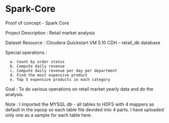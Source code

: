 # Spark-Core

Proof of concept - Spark Core

Project Description : Retail market analysis

Dataset Resource : Cloudera Quickstart VM 5.10 CDH – retail_db database

Special operations :

      a. Count by order status
      b. Compute daily revenue
      c. Compute daily revenue per day per department
      d. Find the most expensive product
      e. Top 5 expensive products in each category

Goal : To do various operations on retail market yearly data and do the analysis.


Note : I imported the MYSQL db - all tables to HDFS with 4 mappers as default in the sqoop so each table file devided into 4 parts.  I have uploaded only one as a sample for each table here.
